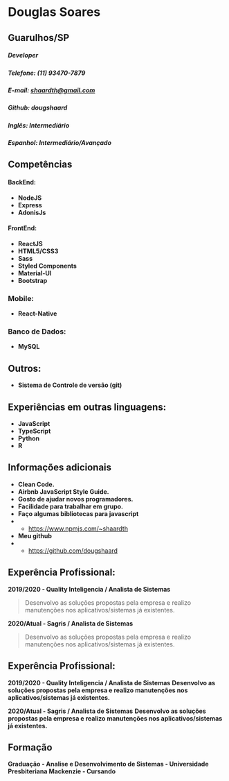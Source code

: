 # Douglas Soares
## Guarulhos/SP

##### Developer
##### Telefone: (11) 93470-7879

##### E-mail: shaardth@gmail.com

##### Github: **dougshaard**

##### Inglês: Intermediário 
##### Espanhol: Intermediário/Avançado


## Competências
#### BackEnd:

- **NodeJS**
- **Express**
- **AdonisJs**

#### FrontEnd:

- **ReactJS**
- **HTML5/CSS3**
- **Sass**
- **Styled Components** 
- **Material-UI**
- **Bootstrap**

### Mobile:
- **React-Native**

### Banco de Dados:
- **MySQL**

## Outros:
- **Sistema de Controle de versão (git)**

## Experiências em outras linguagens:

- **JavaScript**
- **TypeScript**
- **Python**
- **R**

## Informações adicionais
- **Clean Code.**
- **Airbnb JavaScript Style Guide.**
- **Gosto de ajudar novos programadores.**
- **Facilidade para trabalhar em grupo.**
- **Faço algumas bibliotecas para javascript**
- - https://www.npmjs.com/~shaardth
- **Meu github**
- - https://github.com/dougshaard

## Experência Profissional:
**2019/2020 - Quality Inteligencia / Analista de Sistemas**
> Desenvolvo as soluções propostas pela empresa e realizo manutenções nos aplicativos/sistemas já existentes.


**2020/Atual - Sagris / Analista de Sistemas**
> Desenvolvo as soluções propostas pela empresa e realizo manutenções nos aplicativos/sistemas já existentes.

## Experência Profissional:
**2019/2020 - Quality Inteligencia / Analista de Sistemas**
**Desenvolvo as soluções propostas pela empresa e realizo manutenções nos aplicativos/sistemas já existentes.**


**2020/Atual - Sagris / Analista de Sistemas**
**Desenvolvo as soluções propostas pela empresa e realizo manutenções nos aplicativos/sistemas já existentes.**

## Formação
**Graduação - Analise e Desenvolvimento de Sistemas - Universidade Presbiteriana Mackenzie - Cursando**
